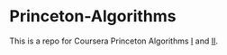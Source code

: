 Princeton-Algorithms
====================

This is a repo for Coursera Princeton Algorithms 
[I](https://www.coursera.org/course/algs4partI) and [II](https://www.coursera.org/course/algs4partII).
